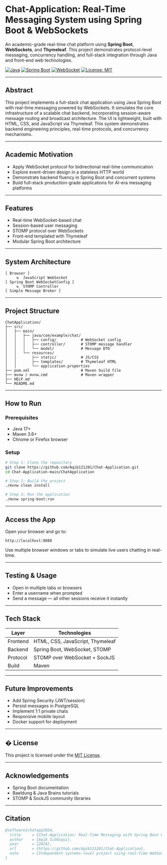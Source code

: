 
#  Chat-Application: Real-Time Messaging System using Spring Boot & WebSockets

An academic-grade real-time chat platform using **Spring Boot**, **WebSockets**, and **Thymeleaf**. This project demonstrates protocol-level messaging, concurrency handling, and full-stack integration through Java and front-end web technologies.

[![Java](https://img.shields.io/badge/Java-17-blue)](https://www.oracle.com/java/)
[![Spring Boot](https://img.shields.io/badge/Spring%20Boot-3.0-green)](https://spring.io/projects/spring-boot)
[![WebSocket](https://img.shields.io/badge/WebSocket-Enabled-lightgrey)](https://developer.mozilla.org/en-US/docs/Web/API/WebSockets_API)
[![License: MIT](https://img.shields.io/badge/License-MIT-yellow.svg)](https://opensource.org/licenses/MIT)

---

##  Abstract

This project implements a full-stack chat application using Java Spring Boot with real-time messaging powered by WebSockets. It simulates the core infrastructure of a scalable chat backend, incorporating session-aware message routing and broadcast architecture. The UI is lightweight, built with HTML, CSS, and JavaScript via Thymeleaf. This system demonstrates backend engineering principles, real-time protocols, and concurrency mechanisms.

---

##  Academic Motivation

- Apply WebSocket protocol for bidirectional real-time communication  
- Explore event-driven design in a stateless HTTP world  
- Demonstrate backend fluency in Spring Boot and concurrent systems  
- Build full-stack production-grade applications for AI-era messaging platforms  

---

##  Features

-  Real-time WebSocket-based chat
-  Session-based user messaging
-  STOMP protocol over WebSockets
-  Front-end templated with Thymeleaf
-  Modular Spring Boot architecture

---

##  System Architecture

```text
[ Browser ]
     ⇅  JavaScript WebSocket
[ Spring Boot WebSocketConfig ]
     ⇅  STOMP Controller
[ Simple Message Broker ]
````

---

##  Project Structure

```text
ChatApplication/
├── src/
│   ├── main/
│   │   ├── java/com/example/chat/
│   │   │   ├── config/           # WebSocket config
│   │   │   ├── controller/       # STOMP message handler
│   │   │   └── model/            # Message DTO
│   │   └── resources/
│   │       ├── static/           # JS/CSS
│   │       ├── templates/        # Thymeleaf HTML
│   │       └── application.properties
├── pom.xml                       # Maven build file
├── mvnw / mvnw.cmd               # Maven wrapper
├── HELP.md
└── README.md
```

---

##  How to Run

###  Prerequisites

* Java 17+
* Maven 3.6+
* Chrome or Firefox browser

###  Setup

```bash
# Step 1: Clone the repository
git clone https://github.com/Aqib121201/Chat-Application.git
cd Chat-Application-main/ChatApplication

# Step 2: Build the project
./mvnw clean install

# Step 3: Run the application
./mvnw spring-boot:run
```

---

##  Access the App

Open your browser and go to:

```
http://localhost:8080
```

Use multiple browser windows or tabs to simulate live users chatting in real-time.

---

##  Testing & Usage

* Open in multiple tabs or browsers
* Enter a username when prompted
* Send a message — all other sessions receive it instantly

---

##  Tech Stack

| Layer    | Technologies                     |
| -------- | -------------------------------- |
| Frontend | HTML, CSS, JavaScript, Thymeleaf |
| Backend  | Spring Boot, WebSocket, STOMP    |
| Protocol | STOMP over WebSocket + SockJS    |
| Build    | Maven                            |

---

##  Future Improvements

*  Add Spring Security (JWT/session)
*  Persist messages in PostgreSQL
*  Implement 1:1 private chats
*  Responsive mobile layout
*  Docker support for deployment

---

## � License

This project is licensed under the [MIT License](https://opensource.org/licenses/MIT).

---

##  Acknowledgements

* Spring Boot documentation
* Baeldung & Java Brains tutorials
* STOMP & SockJS community libraries

---

##  Citation

```bibtex
@software{chatapp2024,
  title     = {Chat-Application: Real-Time Messaging with Spring Boot & WebSockets},
  author    = {Aqib Siddiqui},
  year      = {2024},
  url       = {https://github.com/Aqib121201/Chat-Application},
  note      = {Independent systems-level project using real-time WebSocket communication.},
}
```

